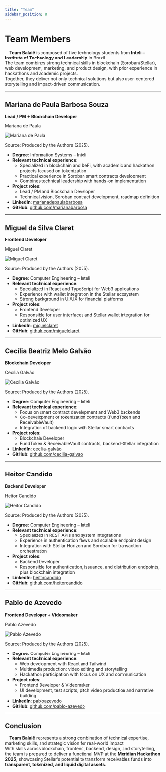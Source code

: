 ```yaml
---
title: "Team"
sidebar_position: 8
---
```


# Team Members

&emsp;**Team Balaiê** is composed of five technology students from **Inteli – Institute of Technology and Leadership** in Brazil.  
The team combines strong technical skills in blockchain (Soroban/Stellar), web development, marketing, and product design, with prior experience in hackathons and academic projects.  
Together, they deliver not only technical solutions but also user-centered storytelling and impact-driven communication.  

---

## Mariana de Paula Barbosa Souza  
**Lead / PM + Blockchain Developer**

<p style={{textAlign: 'center'}}> Mariana de Paula </p>
<div style={{margin: 15}}>
    <div style={{textAlign: 'center'}}>
        <img src={require("../static/img/Mariana.jpg").default} style={{width: 300}} alt="Mariana de Paula" />
        <br />
    </div>
</div>
<p style={{textAlign: 'center'}}> Source: Produced by the Authors (2025).</p>

- **Degree**: Information Systems – Inteli  
- **Relevant technical experience**:
  - Specialized in blockchain and DeFi, with academic and hackathon projects focused on tokenization  
  - Practical experience in Soroban smart contracts development  
  - Combines technical leadership with hands-on implementation  
- **Project roles**:
  - Lead / PM and Blockchain Developer  
  - Technical vision, Soroban contract development, roadmap definition 
- **LinkedIn**: [marianadepaulabarbosa](https://www.linkedin.com/in/marianadepaulabarbosa/)  
- **GitHub**: [github.com/marianabarbosa](https://github.com/MariMari0945)  

---

## Miguel da Silva Claret  
**Frontend Developer**

<p style={{textAlign: 'center'}}> Miguel Claret </p>
<div style={{margin: 15}}>
    <div style={{textAlign: 'center'}}>
        <img src={require("../static/img/Miguel.jpg").default} style={{width: 300}} alt="Miguel Claret" />
        <br />
    </div>
</div>
<p style={{textAlign: 'center'}}> Source: Produced by the Authors (2025).</p>

- **Degree**: Computer Engineering – Inteli  
- **Relevant technical experience**:
  - Specialized in React and TypeScript for Web3 applications  
  - Experience with wallet integration in the Stellar ecosystem  
  - Strong background in UI/UX for financial platforms  
- **Project roles**:
  - Frontend Developer  
  - Responsible for user interfaces and Stellar wallet integration for optimized UX 
- **LinkedIn**: [miguelclaret](https://www.linkedin.com/in/miguelclaret/)  
- **GitHub**: [github.com/miguelclaret](https://github.com/miguelclaret)  

---

## Cecília Beatriz Melo Galvão  
**Blockchain Developer**

<p style={{textAlign: 'center'}}> Cecília Galvão </p>
<div style={{margin: 15}}>
    <div style={{textAlign: 'center'}}>
        <img src={require("../static/img/Cecilia.jpg").default} style={{width: 300}} alt="Cecília Galvão" />
        <br />
    </div>
</div>
<p style={{textAlign: 'center'}}> Source: Produced by the Authors (2025).</p>

- **Degree**: Computer Engineering – Inteli  
- **Relevant technical experience**:
  - Focus on smart contract development and Web3 backends  
  - Co-development of tokenization contracts (FundToken and ReceivableVault)  
  - Integration of backend logic with Stellar smart contracts  
- **Project roles**:
  - Blockchain Developer  
  - FundToken & ReceivableVault contracts, backend–Stellar integration  
- **LinkedIn**: [cecília-galvão](https://www.linkedin.com/in/cec%C3%ADlia-galv%C3%A3o/)  
- **GitHub**: [github.com/cecilia-galvao](https://github.com/ceciliagalvaoo)  

---

## Heitor Candido  
**Backend Developer**

<p style={{textAlign: 'center'}}> Heitor Candido </p>
<div style={{margin: 15}}>
    <div style={{textAlign: 'center'}}>
        <img src={require("../static/img/Heitor.png").default} style={{width: 300}} alt="Heitor Candido" />
        <br />
    </div>
</div>
<p style={{textAlign: 'center'}}> Source: Produced by the Authors (2025).</p>

- **Degree**: Computer Engineering – Inteli  
- **Relevant technical experience**:
  - Specialized in REST APIs and system integrations  
  - Experience in authentication flows and scalable endpoint design  
  - Integration with Stellar Horizon and Soroban for transaction orchestration  
- **Project roles**:
  - Backend Developer  
  - Responsible for authentication, issuance, and distribution endpoints, plus blockchain integration
- **LinkedIn**: [heitorcandido](https://www.linkedin.com/in/heitorfariacandido/)  
- **GitHub**: [github.com/heitorcandido](https://github.com/HeitorCand)  

---

## Pablo de Azevedo  
**Frontend Developer + Videomaker**

<p style={{textAlign: 'center'}}> Pablo Azevedo </p>
<div style={{margin: 15}}>
    <div style={{textAlign: 'center'}}>
        <img src={require("../static/img/Pablo.jpg").default} style={{width: 300}} alt="Pablo Azevedo" />
        <br />
    </div>
</div>
<p style={{textAlign: 'center'}}> Source: Produced by the Authors (2025).</p>

- **Degree**: Computer Engineering – Inteli  
- **Relevant technical experience**:
  - Web development with React and Tailwind  
  - Multimedia production: video editing and storytelling  
  - Hackathon participation with focus on UX and communication  
- **Project roles**:
  - Frontend Developer & Videomaker  
  - UI development, test scripts, pitch video production and narrative building   
- **LinkedIn**: [pabloazevedo](https://www.linkedin.com/in/pabloazevedo/)  
- **GitHub**: [github.com/pablo-azevedo](https://github.com/zzaved)  

---

## Conclusion

&emsp;**Team Balaiê** represents a strong combination of technical expertise, marketing skills, and strategic vision for real-world impact.  
With skills across blockchain, frontend, backend, design, and storytelling, the team is prepared to deliver a functional MVP at the **Meridian Hackathon 2025**, showcasing Stellar’s potential to transform receivables funds into **transparent, tokenized, and liquid digital assets**.
